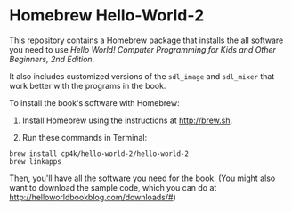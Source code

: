 # Homebrew Hello-World-2

This repository contains a Homebrew package that installs the all software you need to use *Hello World! Computer Programming for Kids and Other Beginners, 2nd Edition*.

It also includes customized versions of the `sdl_image` and `sdl_mixer` that work better with the programs in the book.

To install the book's software with Homebrew:

1. Install Homebrew using the instructions at http://brew.sh.

2. Run these commands in Terminal:

```
brew install cp4k/hello-world-2/hello-world-2
brew linkapps
```

Then, you'll have all the software you need for the book. (You might also want to download the sample code, which you can do at http://helloworldbookblog.com/downloads/#)